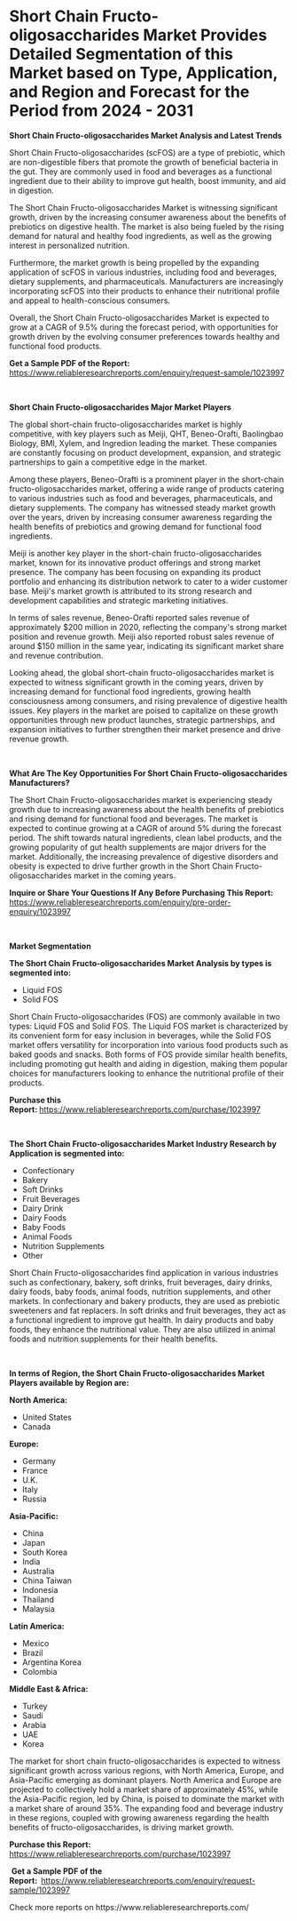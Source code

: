 <p><h1>Short Chain Fructo-oligosaccharides Market Provides Detailed Segmentation of this Market based on Type, Application, and Region and Forecast for the Period from 2024 - 2031</h1></p><p><strong>Short Chain Fructo-oligosaccharides Market Analysis and Latest Trends</strong></p>
<p><p>Short Chain Fructo-oligosaccharides (scFOS) are a type of prebiotic, which are non-digestible fibers that promote the growth of beneficial bacteria in the gut. They are commonly used in food and beverages as a functional ingredient due to their ability to improve gut health, boost immunity, and aid in digestion.</p><p>The Short Chain Fructo-oligosaccharides Market is witnessing significant growth, driven by the increasing consumer awareness about the benefits of prebiotics on digestive health. The market is also being fueled by the rising demand for natural and healthy food ingredients, as well as the growing interest in personalized nutrition.</p><p>Furthermore, the market growth is being propelled by the expanding application of scFOS in various industries, including food and beverages, dietary supplements, and pharmaceuticals. Manufacturers are increasingly incorporating scFOS into their products to enhance their nutritional profile and appeal to health-conscious consumers.</p><p>Overall, the Short Chain Fructo-oligosaccharides Market is expected to grow at a CAGR of 9.5% during the forecast period, with opportunities for growth driven by the evolving consumer preferences towards healthy and functional food products.</p></p>
<p><strong>Get a Sample PDF of the Report:&nbsp;</strong> <a href="https://www.reliableresearchreports.com/enquiry/request-sample/1023997">https://www.reliableresearchreports.com/enquiry/request-sample/1023997</a></p>
<p>&nbsp;</p>
<p><strong>Short Chain Fructo-oligosaccharides Major Market Players</strong></p>
<p><p>The global short-chain fructo-oligosaccharides market is highly competitive, with key players such as Meiji, QHT, Beneo-Orafti, Baolingbao Biology, BMI, Xylem, and Ingredion leading the market. These companies are constantly focusing on product development, expansion, and strategic partnerships to gain a competitive edge in the market.</p><p>Among these players, Beneo-Orafti is a prominent player in the short-chain fructo-oligosaccharides market, offering a wide range of products catering to various industries such as food and beverages, pharmaceuticals, and dietary supplements. The company has witnessed steady market growth over the years, driven by increasing consumer awareness regarding the health benefits of prebiotics and growing demand for functional food ingredients.</p><p>Meiji is another key player in the short-chain fructo-oligosaccharides market, known for its innovative product offerings and strong market presence. The company has been focusing on expanding its product portfolio and enhancing its distribution network to cater to a wider customer base. Meiji's market growth is attributed to its strong research and development capabilities and strategic marketing initiatives.</p><p>In terms of sales revenue, Beneo-Orafti reported sales revenue of approximately $200 million in 2020, reflecting the company's strong market position and revenue growth. Meiji also reported robust sales revenue of around $150 million in the same year, indicating its significant market share and revenue contribution.</p><p>Looking ahead, the global short-chain fructo-oligosaccharides market is expected to witness significant growth in the coming years, driven by increasing demand for functional food ingredients, growing health consciousness among consumers, and rising prevalence of digestive health issues. Key players in the market are poised to capitalize on these growth opportunities through new product launches, strategic partnerships, and expansion initiatives to further strengthen their market presence and drive revenue growth.</p></p>
<p>&nbsp;</p>
<p><strong>What Are The Key Opportunities For Short Chain Fructo-oligosaccharides Manufacturers?</strong></p>
<p><p>The Short Chain Fructo-oligosaccharides market is experiencing steady growth due to increasing awareness about the health benefits of prebiotics and rising demand for functional food and beverages. The market is expected to continue growing at a CAGR of around 5% during the forecast period. The shift towards natural ingredients, clean label products, and the growing popularity of gut health supplements are major drivers for the market. Additionally, the increasing prevalence of digestive disorders and obesity is expected to drive further growth in the Short Chain Fructo-oligosaccharides market in the coming years.</p></p>
<p><strong>Inquire or Share Your Questions If Any Before Purchasing This Report:</strong> <a href="https://www.reliableresearchreports.com/enquiry/pre-order-enquiry/1023997">https://www.reliableresearchreports.com/enquiry/pre-order-enquiry/1023997</a></p>
<p>&nbsp;</p>
<p><strong>Market Segmentation</strong></p>
<p><strong>The Short Chain Fructo-oligosaccharides Market Analysis by types is segmented into:</strong></p>
<p><ul><li>Liquid FOS</li><li>Solid FOS</li></ul></p>
<p><p>Short Chain Fructo-oligosaccharides (FOS) are commonly available in two types: Liquid FOS and Solid FOS. The Liquid FOS market is characterized by its convenient form for easy inclusion in beverages, while the Solid FOS market offers versatility for incorporation into various food products such as baked goods and snacks. Both forms of FOS provide similar health benefits, including promoting gut health and aiding in digestion, making them popular choices for manufacturers looking to enhance the nutritional profile of their products.</p></p>
<p><strong>Purchase this Report:&nbsp;</strong><a href="https://www.reliableresearchreports.com/purchase/1023997">https://www.reliableresearchreports.com/purchase/1023997</a></p>
<p>&nbsp;</p>
<p><strong>The Short Chain Fructo-oligosaccharides Market Industry Research by Application is segmented into:</strong></p>
<p><ul><li>Confectionary</li><li>Bakery</li><li>Soft Drinks</li><li>Fruit Beverages</li><li>Dairy Drink</li><li>Dairy Foods</li><li>Baby Foods</li><li>Animal Foods</li><li>Nutrition Supplements</li><li>Other</li></ul></p>
<p><p>Short Chain Fructo-oligosaccharides find application in various industries such as confectionary, bakery, soft drinks, fruit beverages, dairy drinks, dairy foods, baby foods, animal foods, nutrition supplements, and other markets. In confectionary and bakery products, they are used as prebiotic sweeteners and fat replacers. In soft drinks and fruit beverages, they act as a functional ingredient to improve gut health. In dairy products and baby foods, they enhance the nutritional value. They are also utilized in animal foods and nutrition supplements for their health benefits.</p></p>
<p>&nbsp;</p>
<p><strong>In terms of Region, the Short Chain Fructo-oligosaccharides Market Players available by Region are:</strong></p>
<p>
    <p> <strong> North America: </strong>
        <ul>
            <li>United States</li>
            <li>Canada</li>
        </ul>
        </p> 
    <p> <strong> Europe: </strong>
        <ul>
            <li>Germany</li>
            <li>France</li>
            <li>U.K.</li>
            <li>Italy</li>
            <li>Russia</li>
        </ul>
        </p> 
    <p> <strong> Asia-Pacific: </strong>
        <ul>
            <li>China</li>
            <li>Japan</li>
            <li>South Korea</li>
            <li>India</li>
            <li>Australia</li>
            <li>China Taiwan</li>
            <li>Indonesia</li>
            <li>Thailand</li>
            <li>Malaysia</li>
        </ul>
        </p> 
    <p> <strong> Latin America: </strong>
        <ul>
            <li>Mexico</li>
            <li>Brazil</li>
            <li>Argentina Korea</li>
            <li>Colombia</li>
        </ul>
        </p> 
    <p> <strong> Middle East & Africa: </strong>
        <ul>
            <li>Turkey</li>
            <li>Saudi</li>
            <li>Arabia</li>
            <li>UAE</li>
            <li>Korea</li>
        </ul>
    </p>
    </p>
<p><p>The market for short chain fructo-oligosaccharides is expected to witness significant growth across various regions, with North America, Europe, and Asia-Pacific emerging as dominant players. North America and Europe are projected to collectively hold a market share of approximately 45%, while the Asia-Pacific region, led by China, is poised to dominate the market with a market share of around 35%. The expanding food and beverage industry in these regions, coupled with growing awareness regarding the health benefits of fructo-oligosaccharides, is driving market growth.</p></p>
<p><strong>Purchase this Report: </strong><a href="https://www.reliableresearchreports.com/purchase/1023997">https://www.reliableresearchreports.com/purchase/1023997</a></p>
<p>&nbsp;<strong>Get a Sample PDF of the Report:&nbsp;&nbsp;</strong><a href="https://www.reliableresearchreports.com/enquiry/request-sample/1023997">https://www.reliableresearchreports.com/enquiry/request-sample/1023997</a></p>
<p><strong></strong></p>
<p>Check more reports on https://www.reliableresearchreports.com/</p>